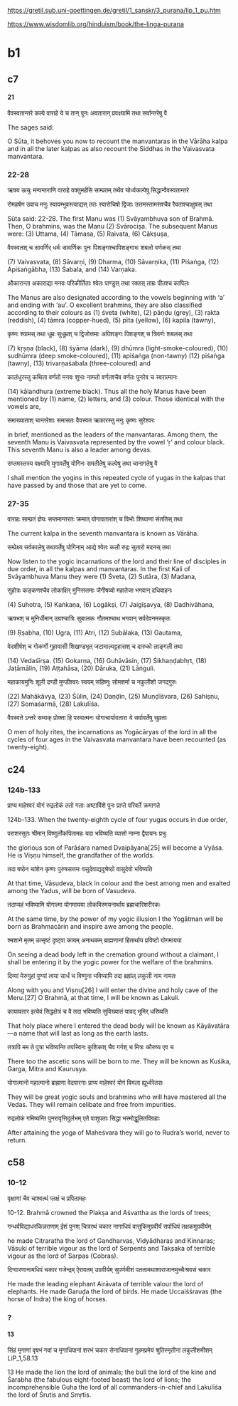 
https://gretil.sub.uni-goettingen.de/gretil/1_sanskr/3_purana/lip_1_pu.htm

https://www.wisdomlib.org/hinduism/book/the-linga-purana

# b1
## c7
#### 21
वैवस्वतान्तरे कल्पे वाराहे ये च तान् पुनः अवतारान् प्रवक्ष्यामि तथा सर्वान्तरेषु वै

The sages said:

O Sūta, it behoves you now to recount the manvantaras in the Vārāha kalpa and in all the later kalpas as also recount the Siddhas in the Vaivasvata manvantara.
### 22-28
ऋषय ऊचुः मन्वन्तराणि वाराहे वक्तुमर्हसि साम्प्रतम् तथैव चोर्ध्वकल्पेषु सिद्धान्वैवस्वतान्तरे 

रोमहर्षण उवाच मनुः स्वायम्भुवस्त्वाद्यस् ततः स्वारोचिषो द्विजाः उत्तमस्तामसश्चैव रैवताश्चाक्षुषस् तथा 

Sūta said:
22-28. The first Manu was (1) Svāyambhuva son of Brahmā. Then, O brahmins, was the Manu (2) Svārociṣa. The subsequent Manus were: (3) Uttama, (4) Tāmasa, (5) Raivata, (6) Cākṣuṣa, 

वैवस्वतश् च सावर्णिर् धर्मः सावर्णिकः पुनः पिशङ्गश्चापिशङ्गाभः शबलो वर्णकस् तथा 

(7) Vaivasvata, (8) Sāvarṇi, (9) Dharma, (10) Sāvarṇika, (11) Piśaṅga, (12) Apiśaṅgābha, (13) Śabala, and (14) Varṇaka. 

औकारान्ता अकाराद्या मनवः परिकीर्तिताः श्वेतः पाण्डुस् तथा रक्तस् ताम्रः पीतश्च कापिलः 

The Manus are also designated according to the vowels beginning with ‘a’ and ending with ‘au’. O excellent brahmins, they are also classified according to their colours as (1) śveta (white), (2) pāṇḍu (grey), (3) rakta (reddish), (4) tāmra (copper-hued), (5) pīta (yellow), (6) kapila (tawny), 

कृष्णः श्यामस् तथा धूम्रः सुधूम्रश् च द्विजोत्तमाः अपिशङ्गः पिशङ्गश् च त्रिवर्णः शबलस् तथा 

(7) kṛṣṇa (black), (8) śyāma (dark), (9) dhūmra (light-smoke-coloured), (10) sudhūmra (deep smoke-coloured), (11) apiśaṅga (non-tawny) (12) piśaṅga (tawny), (13) trivarṇaśabala (three-coloured) and

कालंधुरस्तु कथिता वर्णतो मनवः शुभाः नामतो वर्णतश्चैव वर्णतः पुनरेव च स्वरात्मानः 

(14) kālandhura (extreme black). Thus all the holy Manus have been mentioned by (1) name, (2) letters, and (3) colour. Those identical with the vowels are, 

समाख्याताश् चान्तरेशाः समासतः वैवस्वत ऋकारस्तु मनुः कृष्णः सुरेश्वरः 

in brief, mentioned as the leaders of the manvantaras. Among them, the seventh Manu is Vaivasvata represented by the vowel ‘ṛ’ and colour black. This seventh Manu is also a leader among devas. 

सप्तमस्तस्य वक्ष्यामि युगावर्तेषु योगिनः समतीतेषु कल्पेषु तथा चानागतेषु वै

I shall mention the yogins in this repeated cycle of yugas in the kalpas that have passed by and those that are yet to come.
### 27-35
वाराहः साम्प्रतं ज्ञेयः सप्तमान्तरतः क्रमात् योगावतारांश् च विभोः शिष्याणां संततिस् तथा 

The current kalpa in the seventh manvantara is known as Vārāha. 

सम्प्रेक्ष्य सर्वकालेषु तथावर्तेषु योगिनाम् आद्ये श्वेतः कलौ रुद्रः सुतारो मदनस् तथा 

Now listen to the yogic incarnations of the lord and their line of disciples in due order, in all the kalpas and manvantaras. In the first Kali of Svāyambhuva Manu they were (1) Śveta, (2) Sutāra, (3) Madana, 

सुहोत्रः कङ्कणश्चैव लोकाक्षिर् मुनिसत्तमाः जैगीषव्यो महातेजा भगवान् दधिवाहनः 

(4) Suhotra, (5) Kaṅkaṇa, (6) Logākṣi, (7) Jaigīṣavya, (8) Dadhivāhana, 

ऋषभश् च मुनिर्धीमान् उग्रश्चात्रिः सुबालकः गौतमश्चाथ भगवान् सर्वदेवनमस्कृतः 

(9) Ṛṣabha, (10) Ugra, (11) Atri, (12) Subālaka, (13) Gautama, 

वेदशीर्षश् च गोकर्णो गुहावासी शिखण्डभृत् जटामाल्यट्टहासश् च दारुको लाङ्गली तथा 

(14) Vedaśīrṣa. (15) Gokarṇa, (16) Guhāvāsin, (17) Śikhaṇḍabhṛt, (18) Jaṭāmālin, (19) Aṭṭahāsa, (20) Dāruka, (21) Lāṅguli. 

महाकायमुनिः शूली दण्डी मुण्डीश्वरः स्वयम् सहिष्णुः सोमशर्मा च नकुलीशो जगद्गुरुः 

(22) Mahākāvya, (23) Śūlin, (24) Daṇḍin, (25) Muṇḍīśvara, (26) Sahiṣṇu, (27) Somaśarmā, (28) Lakulīśa. 

वैवस्वते ऽन्तरे सम्यक् प्रोक्ता हि परमात्मनः योगाचार्यावतारा ये सर्वावर्तेषु सुव्रताः

O men of holy rites, the incarnations as Yogācāryas of the lord in all the cycles of four ages in the Vaivasvata manvantara have been recounted (as twenty-eight).
## c24
### 124b-133
प्राप्य माहेश्वरं योगं रुद्रलोकं ततो गताः अष्टाविंशे पुनः प्राप्ते परिवर्ते क्रमागते 

124b-133. When the twenty-eighth cycle of four yugas occurs in due order, 

पराशरसुतः श्रीमान् विष्णुर्लोकपितामहः यदा भविष्यति व्यासो नाम्ना द्वैपायनः प्रभुः 

the glorious son of Parāśara named Dvaipāyana[25] will become a Vyāsa. He is Viṣṇu himself, the grandfather of the worlds. 

तदा षष्ठेन चांशेन कृष्णः पुरुषसत्तमः वसुदेवाद्यदुश्रेष्ठो वासुदेवो भविष्यति 

At that time, Vāsudeva, black in colour and the best among men and exalted among the Yadus, will be born of Vasudeva. 

तदाप्यहं भविष्यामि योगात्मा योगमायया लोकविस्मयनार्थाय ब्रह्मचारिशरीरकः 

At the same time, by the power of my yogic illusion I the Yogātman will be born as Brahmacārin and inspire awe among the people. 

श्मशाने मृतम् उत्सृष्टं दृष्ट्वा कायम् अनाथकम् ब्राह्मणानां हितार्थाय प्रविष्टो योगमायया 

On seeing a dead body left in the cremation ground without a claimant, I shall be entering it by the yogic power for the welfare of the brahmins. 

दिव्यां मेरुगुहां पुण्यां त्वया सार्धं च विष्णुना भविष्यामि तदा ब्रह्मंल् लकुली नाम नामतः 

Along with you and Viṣṇu[26] I will enter the divine and holy cave of the Meru.[27] O Brahmā, at that time, I will be known as Lakuli. 

कायावतार इत्येवं सिद्धक्षेत्रं च वै तदा भविष्यति सुविख्यातं यावद् भूमिर् धरिष्यति 

That holy place where I entered the dead body will be known as Kāyāvatāra—a name that will last as long as the earth lasts. 

तत्रापि मम ते पुत्रा भविष्यन्ति तपस्विनः कुशिकश् चैव गर्गश् च मित्रः कौरुष्य एव च 

There too the ascetic sons will be born to me. They will be known as Kuśika, Garga, Mitra and Kauruṣya. 

योगात्मानो महात्मानो ब्राह्मणा वेदपारगाः प्राप्य माहेश्वरं योगं विमला ह्यूर्ध्वरेतसः 

They will be great yogic souls and brahmins who will have mastered all the Vedas. They will remain celibate and free from impurities. 

रुद्रलोकं गमिष्यन्ति पुनरावृत्तिदुर्लभम् एते पाशुपताः सिद्धा भस्मोद्धूलितविग्रहाः

After attaining the yoga of Maheśvara they will go to Rudra’s world, never to return.
## c58
### 10-12
वृक्षाणां चैव चाश्वत्थं प्लक्षं च प्रपितामहः 

10-12. Brahmā crowned the Plakṣa and Aśvattha as the lords of trees; 

गन्धर्वविद्याधरकिन्नराणाम् ईशं पुनश् चित्ररथं चकार नागाधिपं वासुकिमुग्रवीर्यं सर्पाधिपं तक्षकमुग्रवीर्यम् 

he made Citraratha the lord of Gandharvas, Vidyādharas and Kinnaras; Vāsuki of terrible vigour as the lord of Serpents and Takṣaka of terrible vigour as the lord of Sarpas (Cobras). 

दिग्वारणानामधिपं चकार गजेन्द्रम् ऐरावतम् उग्रवीर्यम् सुपर्णमीशं पततामथाश्वराजानमुच्चैःश्रवसं चकार

He made the leading elephant Airāvata of terrible valour the lord of elephants. He made Garuḍa the lord of birds. He made Uccaiśśravas (the horse of Indra) the king of horses.
### ?
#### 13
सिंहं मृगाणां वृषभं गवां च मृगाधिपानां शरभं चकार 
सेनाधिपानां गुहमप्रमेयं श्रुतिस्मृतीनां लकुलीशमीशम्   LiP_1,58.13   

13 He made the lion the lord of animals; the bull the lord of the kine and Śarabha (the fabulous eight-footed beast) the lord of lions; the incomprehensible Guha the lord of all commanders-in-chief and Lakulīśa the lord of Śrutis and Smṛtis.
